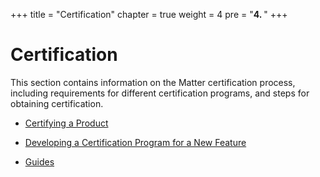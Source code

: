 +++
title = "Certification"
chapter = true
weight = 4
pre = "<b>4. </b>"
+++

# Certification

This section contains information on the Matter certification process, including requirements for different certification programs, and steps for obtaining certification.

- [Certifying a Product](./certifying-a-product/)
- [Developing a Certification Program for a New Feature](./certification-program-development/)


- [Guides](./guides/)
